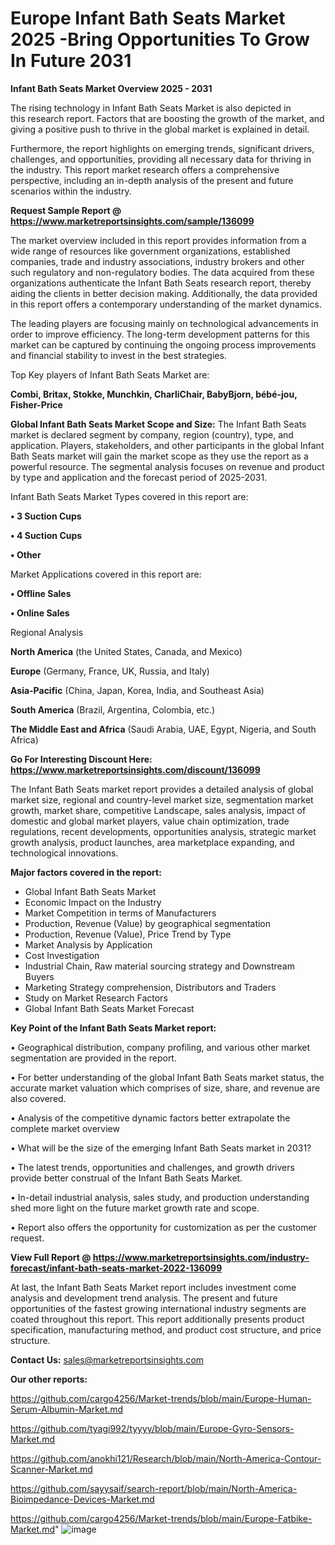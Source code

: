 # Europe Infant Bath Seats Market 2025 -Bring Opportunities To Grow In Future 2031

<Strong> Infant Bath Seats Market Overview 2025 - 2031</strong>

The rising technology in Infant Bath Seats Market is also depicted in this research report. Factors that are boosting the growth of the market, and giving a positive push to thrive in the global market is explained in detail.

Furthermore, the report highlights on emerging trends, significant drivers, challenges, and opportunities, providing all necessary data for thriving in the industry. This report market research offers a comprehensive perspective, including an in-depth analysis of the present and future scenarios within the industry.

<strong>Request Sample Report @ <a href=https://www.marketreportsinsights.com/sample/136099>https://www.marketreportsinsights.com/sample/136099</a></strong>

The market overview included in this report provides information from a wide range of resources like government organizations, established companies, trade and industry associations, industry brokers and other such regulatory and non-regulatory bodies. The data acquired from these organizations authenticate the Infant Bath Seats research report, thereby aiding the clients in better decision making. Additionally, the data provided in this report offers a contemporary understanding of the market dynamics.

The leading players are focusing mainly on technological advancements in order to improve efficiency. The long-term development patterns for this market can be captured by continuing the ongoing process improvements and financial stability to invest in the best strategies.

Top Key players of Infant Bath Seats Market are:

<strong>Combi, Britax, Stokke, Munchkin, CharliChair, BabyBjorn, bébé-jou, Fisher-Price</strong>

<strong><b>Global Infant Bath Seats Market Scope and Size:</b></strong>
The Infant Bath Seats market is declared segment by company, region (country), type, and application. Players, stakeholders, and other participants in the global Infant Bath Seats market will gain the market scope as they use the report as a powerful resource. The segmental analysis focuses on revenue and product by type and application and the forecast period of 2025-2031.

Infant Bath Seats Market Types covered in this report are:

<strong>• 3 Suction Cups

• 4 Suction Cups

• Other</strong>

Market Applications covered in this report are:

<strong>• Offline Sales

• Online Sales</strong> 

Regional Analysis

<strong>North America</strong> (the United States, Canada, and Mexico)

<strong>Europe</strong> (Germany, France, UK, Russia, and Italy)

<strong>Asia-Pacific</strong> (China, Japan, Korea, India, and Southeast Asia)

<strong>South America</strong> (Brazil, Argentina, Colombia, etc.)

<strong>The Middle East and Africa</strong> (Saudi Arabia, UAE, Egypt, Nigeria, and South Africa)

<strong>Go For Interesting Discount Here: <a href=https://www.marketreportsinsights.com/discount/136099>https://www.marketreportsinsights.com/discount/136099</a></strong>

The Infant Bath Seats market report provides a detailed analysis of global market size, regional and country-level market size, segmentation market growth, market share, competitive Landscape, sales analysis, impact of domestic and global market players, value chain optimization, trade regulations, recent developments, opportunities analysis, strategic market growth analysis, product launches, area marketplace expanding, and technological innovations.

<strong><b>Major factors covered in the report:</b></strong>
<ul>
  <li>Global Infant Bath Seats Market </li>
  <li>Economic Impact on the Industry</li>
  <li>Market Competition in terms of Manufacturers</li>
  <li>Production, Revenue (Value) by geographical segmentation</li>
  <li>Production, Revenue (Value), Price Trend by Type</li>
  <li>Market Analysis by Application</li>
  <li>Cost Investigation</li>
  <li>Industrial Chain, Raw material sourcing strategy and Downstream Buyers</li>
  <li>Marketing Strategy comprehension, Distributors and Traders</li>
  <li>Study on Market Research Factors</li>
  <li>Global Infant Bath Seats Market Forecast</li>
</ul>

<strong><b>Key Point of the Infant Bath Seats Market report:</b></strong>

• Geographical distribution, company profiling, and various other market segmentation are provided in the report.

• For better understanding of the global Infant Bath Seats market status, the accurate market valuation which comprises of size, share, and revenue are also covered.

• Analysis of the competitive dynamic factors better extrapolate the complete market overview

• What will be the size of the emerging Infant Bath Seats market in 2031?

• The latest trends, opportunities and challenges, and growth drivers provide better construal of the Infant Bath Seats Market.

• In-detail industrial analysis, sales study, and production understanding shed more light on the future market growth rate and scope.

• Report also offers the opportunity for customization as per the customer request.

<strong><b>View Full Report @ <a href=https://www.marketreportsinsights.com/industry-forecast/infant-bath-seats-market-2022-136099>https://www.marketreportsinsights.com/industry-forecast/infant-bath-seats-market-2022-136099</a></b></strong>


At last, the Infant Bath Seats Market report includes investment come analysis and development trend analysis. The present and future opportunities of the fastest growing international industry segments are coated throughout this report. This report additionally presents product specification, manufacturing method, and product cost structure, and price structure.

<strong>Contact Us:</strong>
sales@marketreportsinsights.com

<strong>Our other reports:</strong>

<a href=https://github.com/cargo4256/Market-trends/blob/main/Europe-Human-Serum-Albumin-Market.md>https://github.com/cargo4256/Market-trends/blob/main/Europe-Human-Serum-Albumin-Market.md</a>

<a href=https://github.com/tyagi992/tyyyy/blob/main/Europe-Gyro-Sensors-Market.md>https://github.com/tyagi992/tyyyy/blob/main/Europe-Gyro-Sensors-Market.md</a>

<a href=https://github.com/anokhi121/Research/blob/main/North-America-Contour-Scanner-Market.md>https://github.com/anokhi121/Research/blob/main/North-America-Contour-Scanner-Market.md</a>

<a href=https://github.com/sayysaif/search-report/blob/main/North-America-Bioimpedance-Devices-Market.md>https://github.com/sayysaif/search-report/blob/main/North-America-Bioimpedance-Devices-Market.md</a>

<a href=https://github.com/cargo4256/Market-trends/blob/main/Europe-Fatbike-Market.md>https://github.com/cargo4256/Market-trends/blob/main/Europe-Fatbike-Market.md</a>"
![image](https://github.com/user-attachments/assets/bd43bd0b-3446-4598-8023-b8ef58d36b38)
